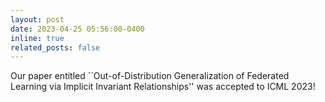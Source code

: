 ```yaml
---
layout: post
date: 2023-04-25 05:56:00-0400
inline: true
related_posts: false
---
```


Our paper entitled ``Out-of-Distribution Generalization of Federated Learning via Implicit Invariant Relationships'' was accepted to ICML 2023!